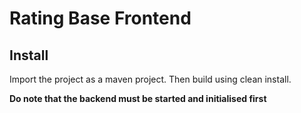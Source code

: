 # Rating Base Frontend

## Install
Import the project as a maven project. Then build using clean install.

**Do note that the backend must be started and initialised first**

